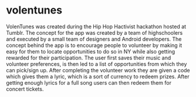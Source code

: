 # volentunes
VolenTunes was created during the Hip Hop Hactivist hackathon hosted at Tumblr. The concept for the app was created by a team of 
highschoolers and executed by a small team of designers and Android developers. The concept behind the app is to encourage 
people to volunteer by making it easy for them to locate opportunities to do so in NY while also getting rewarded for their
participation. 
The user first saves their music and volunteer preferences, is then led to a list of opportunities from which they can pick/sign up.
After completing the volunteer work they are given a code which gives them a lyric, which is a sort of currency to redeem prizes.
After getting enough lyrics for a full song users can then redeem them for concert tickets. 

